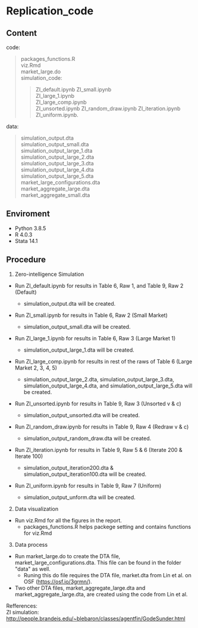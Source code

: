 # Replication_code

## Content  
code:  
> packages_functions.R  
> viz.Rmd  
> market_large.do   
> simulation_code:  
>> ZI_default.ipynb 
>> ZI_small.ipynb  
>> ZI_large_1.ipynb  
>> ZI_large_comp.ipynb  
>> ZI_unsorted.ipynb 
>> ZI_random_draw.ipynb 
>> ZI_iteration.ipynb 
>> ZI_uniform.ipynb.  

  
data:  
> simulation_output.dta  
> simulation_output_small.dta  
> simulation_output_large_1.dta  
> simulation_output_large_2.dta   
> simulation_output_large_3.dta  
> simulation_output_large_4.dta  
> simulation_output_large_5.dta  
> market_large_configurations.dta  
> market_aggregate_large.dta   
> market_aggregate_small.dta

## Enviroment  
- Python 3.8.5  
- R      4.0.3 
- Stata  14.1 

## Procedure
1. Zero-intelligence Simulation
- Run ZI_default.ipynb for results in Table 6, Raw 1, and Table 9, Raw 2 (Default)  
  - simulation_output.dta will be created.   
- Run ZI_small.ipynb for results in Table 6, Raw 2 (Small Market)   
  - simulation_output_small.dta will be created. 
- Run ZI_large_1.ipynb for results in Table 6, Raw 3 (Large Market 1)  
  - simulation_output_large_1.dta will be created. 
- Run ZI_large_comp.ipynb for results in rest of the raws of Table 6 (Large Market 2, 3, 4, 5)   
  - simulation_output_large_2.dta, simulation_output_large_3.dta, simulation_output_large_4.dta, and simulation_output_large_5.dta will be created.        
    

- Run ZI_unsorted.ipynb for results in Table 9, Raw 3 (Unsorted v & c)
  - simulation_output_unsorted.dta will be created.   
- Run ZI_random_draw.ipynb for results in Table 9, Raw 4 (Redraw v & c)  
  - simulation_output_random_draw.dta will be created.   
- Run ZI_iteration.ipynb for results in Table 9, Raw 5 & 6 (Iterate 200 & Iterate 100)  
  - simulation_output_iteration200.dta & simulation_output_iteration100.dta will be created.    
- Run ZI_uniform.ipynb for results in Table 9, Raw 7 (Uniform) 
  - simulation_output_unform.dta will be created.     

2. Data visualization  
- Run viz.Rmd for all the figures in the report.  
  - packages_functions.R helps packege setting and contains functions for viz.Rmd

3. Data process
- Run market_large.do to create the DTA file, market_large_configurations.dta. This file can be found in the folder "data" as well.  
  - Runing this do file requires the DTA file, market.dta from Lin et al. on OSF (https://osf.io/3grmn/).
- Two other DTA files, market_aggregate_large.dta and market_aggregate_large.dta, are created using the code from Lin et al.

Refferences:  
ZI simulation: http://people.brandeis.edu/~blebaron/classes/agentfin/GodeSunder.html
